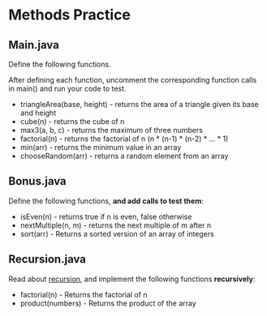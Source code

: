 # Methods Practice

## Main.java
Define the following functions.

After defining each function, uncomment the corresponding function calls in main() and run your code to test.

* triangleArea(base, height) - returns the area of a triangle given its base and height
* cube(n) - returns the cube of n
* max3(a, b, c) - returns the maximum of three numbers
* factorial(n) - returns the factorial of n (n * (n-1) * (n-2) * ... * 1)
* min(arr) - returns the minimum value in an array
* chooseRandom(arr) - returns a random element from an array

## Bonus.java
Define the following functions, **and add calls to test them**:
* isEven(n) - returns true if n is even, false otherwise
* nextMultiple(n, m) - returns the next multiple of m after n
* sort(arr) - Returns a sorted version of an array of integers


## Recursion.java
Read about [recursion](https://www.geeksforgeeks.org/recursion-in-java/), and implement the following functions **recursively**:

* factorial(n) - Returns the factorial of n
* product(numbers) - Returns the product of the array